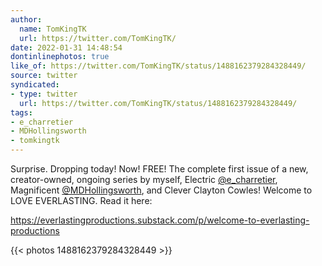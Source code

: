 ```yaml
---
author:
  name: TomKingTK
  url: https://twitter.com/TomKingTK/
date: 2022-01-31 14:48:54
dontinlinephotos: true
like_of: https://twitter.com/TomKingTK/status/1488162379284328449/
source: twitter
syndicated:
- type: twitter
  url: https://twitter.com/TomKingTK/status/1488162379284328449/
tags:
- e_charretier
- MDHollingsworth
- tomkingtk
---
```


Surprise. Dropping today! Now! FREE! The complete first issue of a new, creator-owned, ongoing series by myself, Electric [@e_charretier](https://twitter.com/e_charretier/), Magnificent [@MDHollingsworth](https://twitter.com/MDHollingsworth/), and Clever Clayton Cowles! Welcome to LOVE EVERLASTING. Read it here:



https://everlastingproductions.substack.com/p/welcome-to-everlasting-productions 

{{< photos 1488162379284328449 >}}